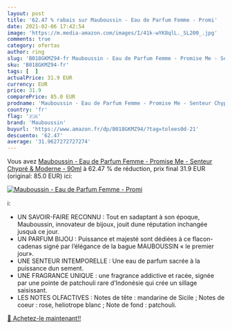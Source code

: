 ```yaml
---
layout: post
title: '62.47 % rabais sur Mauboussin - Eau de Parfum Femme - Promi'
date: 2021-02-06 17:42:54
image: 'https://m.media-amazon.com/images/I/41k-wYK8qlL._SL200_.jpg'
comments: true
category: ofertas
author: ring
slug: 'B018GKMZ94-fr Mauboussin - Eau de Parfum Femme - Promise Me - Senteur...'
sku: 'B018GKMZ94-fr'
tags: [  ]
actualPrice: 31.9 EUR
currency: EUR
price: 31.9
comparePrice: 85.0 EUR
prodname: 'Mauboussin - Eau de Parfum Femme - Promise Me - Senteur Chypré & Moderne - 90ml'
country: 'fr'
flag: '🇫🇷'
brand: 'Mauboussin'
buyurl: 'https://www.amazon.fr/dp/B018GKMZ94/?tag=tolees0d-21'
descuento: '62.47'
average: '31.9627272727274'
---
```


Vous avez [Mauboussin - Eau de Parfum Femme - Promise Me - Senteur Chypré & Moderne - 90ml](https://www.amazon.fr/dp/B018GKMZ94/?tag=tolees0d-21)  à  62.47 % de réduction, prix final  31.9 EUR (original: 85.0 EUR) ici:

[![Mauboussin - Eau de Parfum Femme - Promi](https://m.media-amazon.com/images/I/41k-wYK8qlL._SL200_.jpg)](https://www.amazon.fr/dp/B018GKMZ94/?tag=tolees0d-21)

ℹ️:

- UN SAVOIR-FAIRE RECONNU : Tout en sadaptant à son époque, Mauboussin, innovateur de bijoux, jouit dune réputation inchangée jusquà ce jour.
- UN PARFUM BIJOU : Puissance et majesté sont dédiées à ce flacon-cadenas signé par l’élégance de la bague MAUBOUSSIN « le premier jour».
- UNE SENTEUR INTEMPORELLE : Une eau de parfum sacrée à la puissance dun sement.
- UNE FRAGRANCE UNIQUE : une fragrance addictive et racée, signée par une pointe de patchouli rare d’Indonésie qui crée un sillage saisissant.
- LES NOTES OLFACTIVES : Notes de tête : mandarine de Sicile ; Notes de coeur : rose, heliotrope blanc ; Note de fond : patchouli.

[🛒 Achetez-le maintenant!!](https://www.amazon.fr/dp/B018GKMZ94/?tag=tolees0d-21)
